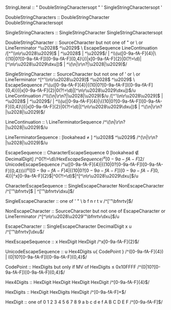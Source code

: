 StringLiteral ::
    " DoubleStringCharactersopt " ' SingleStringCharactersopt '


DoubleStringCharacters ::
    DoubleStringCharacter DoubleStringCharactersopt

SingleStringCharacters ::
    SingleStringCharacter SingleStringCharactersopt

DoubleStringCharacter ::
    SourceCharacter but not one of " or \ or LineTerminator
    <LS> ^\u2028$
    <PS> ^\u2029$
    \ EscapeSequence
    LineContinuation
/[^"\\\n\r\u2028\u2029]$ | ^\u2028$ | ^\u2029$/ | ^\\(u([0-9a-fA-F]{4}|\{(10|0?[0-9a-fA-F])[0-9a-fA-F]{0,4}\})|x[0-9a-fA-F]{2}|0(?!=\d)|[^\n\r\u2028\u2029\dxu])$ | ^\\(\n|\r\n?|\u2028|\u2029)$/

SingleStringCharacter ::
    SourceCharacter but not one of ' or \ or LineTerminator ^[^'\\\n\r\u2028\u2029]$
    <LS> ^\u2028$
    <PS> ^\u2029$
    \ EscapeSequence  /^\\(u([0-9a-fA-F]{4}|\{(10|0?[0-9a-fA-F])[0-9a-fA-F]{0,4}\})|x[0-9a-fA-F]{2}|0(?!=\d)|[^\n\r\u2028\u2029\dxu])$/u
    LineContinuation /^\\(\n|\r\n?|\u2028|\u2029)$/u
/[^'\\\n\r\u2028\u2029]$ | ^\u2028$ | ^\u2029$/ | ^\\(u([0-9a-fA-F]{4}|\{(10|0?[0-9a-fA-F])[0-9a-fA-F]{0,4}\})|x[0-9a-fA-F]{2}|0(?!=\d)|[^\n\r\u2028\u2029\dxu])$ | ^\\(\n|\r\n?|\u2028|\u2029)$/


LineContinuation ::
    \ LineTerminatorSequence
/^\\(\n|\r\n?|\u2028|\u2029)$/u


LineTerminatorSequence :
    <LF>
    <CR>[lookahead ≠ <LF>]
    <LS> ^\u2028$
    <PS> ^\u2029$
    <CR><LF>
/^(\n|\r\n?|\u2028|\u2029)$/u

EscapeSequence ::
    CharacterEscapeSequence
    0 [lookahead ∉ DecimalDigit] /^0(?!=\d)$/
    HexEscapeSequence /^x[0-9a-fA-F]{2}$/
    UnicodeEscapeSequence /^u([0-9a-fA-F]{4}|\{(10|0?[0-9a-fA-F])[0-9a-fA-F]{0,4}\})$/
/^u([0-9a-fA-F]{4}|\{(10|0?[0-9a-fA-F])[0-9a-fA-F]{0,4}\})$|^x[0-9a-fA-F]{2}$|^0(?!=\d)$|^[^\n\r\u2028\u2029\dxu]$/u

CharacterEscapeSequence ::
    SingleEscapeCharacter
    NonEscapeCharacter
/^['"\\bfnrtv]$ | ^['"\\bfnrtv\dxu]$/

SingleEscapeCharacter :: one of
    ' " \ b f n r t v
/^['"\\bfnrtv]$/

NonEscapeCharacter ::
    SourceCharacter but not one of EscapeCharacter or LineTerminator
/^[^\n\r\u2028\u2029'"\\bfnrtv\dxu]$/u

EscapeCharacter ::
    SingleEscapeCharacter
    DecimalDigit
    x
    u
/^['"\\bfnrtv]\dxu$/

HexEscapeSequence ::
    x HexDigit HexDigit
/^x[0-9a-fA-F]{2}$/

UnicodeEscapeSequence ::
    u Hex4Digits
    u{ CodePoint }
/^([0-9a-fA-F]{4}) | (0|10?[0-9a-fA-F])[0-9a-fA-F]{0,4}$/

CodePoint ::
    HexDigits but only if MV of HexDigits ≤ 0x10FFFF
/^(0|10?[0-9a-fA-F])[0-9a-fA-F]{0,4}$/

Hex4Digits ::
    HexDigit HexDigit HexDigit HexDigit
/^[0-9a-fA-F]{4}$/

HexDigits ::
    HexDigit
    HexDigits HexDigit
/^[0-9a-fA-F]+$/

HexDigit :: one of
    0 1 2 3 4 5 6 7 8 9 a b c d e f A B C D E F
/^[0-9a-fA-F]$/
